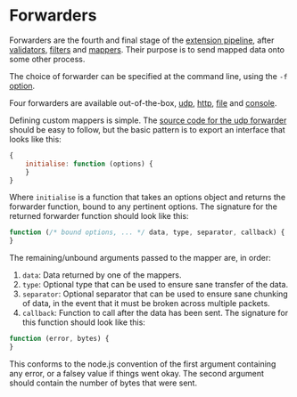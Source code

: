 # Forwarders

Forwarders are the fourth and final stage of the [extension pipeline][extensions], after [validators], [filters] and [mappers]. Their purpose is to send mapped data onto some other process.

The choice of forwarder can be specified at the command line, using the `-f` [option].

Four forwarders are available out-of-the-box, [udp], [http], [file] and [console].

Defining custom mappers is simple. The [source code for the udp forwarder][src] should be easy to follow, but the basic pattern is to export an interface that looks like this:

```javascript
{
	initialise: function (options) {
	}
}
```

Where `initialise` is a function that takes an options object and returns the forwarder function, bound to any pertinent options. The signature for the returned forwarder function should look like this:

```javascript
function (/* bound options, ... */ data, type, separator, callback) {
}
```

The remaining/unbound arguments passed to the mapper are, in order:

1. `data`: Data returned by one of the mappers.
2. `type`: Optional type that can be used to ensure sane transfer of the data.
3. `separator`: Optional separator that can be used to ensure sane chunking of data, in the event that it must be broken across multiple packets.
4. `callback`: Function to call after the data has been sent. The signature for this function should look like this:

```javascript
function (error, bytes) {
}
```

This conforms to the node.js convention of the first argument containing any error, or a falsey value if things went okay. The second argument should contain the number of bytes that were sent.

[extensions]: ../extensions.md
[validators]: ../validators/README.md
[filters]: ../filters/README.md
[mappers]: ../mappers/README.md
[option]: ../../README.md#from-the-command-line
[udp]: udp.md
[http]: http.md
[file]: file.md
[console]: console.md
[src]: ../../src/forwarders/udp.js
